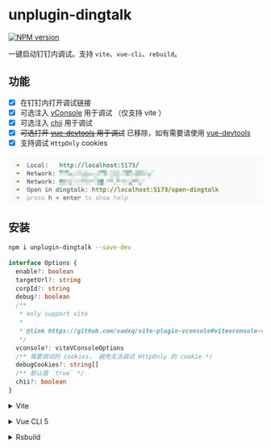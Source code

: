 # unplugin-dingtalk

[![NPM version](https://img.shields.io/npm/v/unplugin-dingtalk?color=a1b858&label=)](https://www.npmjs.com/package/unplugin-dingtalk)

一键启动钉钉内调试。支持 `vite`、`vue-cli`、`rebuild`。

## 功能
- [x] 在钉钉内打开调试链接
- [x] 可选注入 [vConsole](https://github.com/Tencent/vConsole) 用于调试 （仅支持 vite ）
- [x] 可选注入 [chii](https://github.com/liriliri/chii) 用于调试
- [x] ~~可选打开 [vue-devtools](https://github.com/vuejs/devtools) 用于调试~~ 已移除，如有需要请使用 [vue-devtools](https://devtools.vuejs.org/guide/standalone)
- [x] 支持调试 `HttpOnly` cookies

![images](https://github.com/zcf0508/unplugin-dingtalk/raw/main/images/Snipaste_2024-05-22_11-25-35.png)

## 安装

```bash
npm i unplugin-dingtalk --save-dev
```

```ts
interface Options {
  enable?: boolean
  targetUrl?: string
  corpId?: string
  debug?: boolean
  /**
   * only support vite
   *
   * @link https://github.com/vadxq/vite-plugin-vconsole#vitevconsole-options
   */
  vconsole?: viteVConsoleOptions
  /** 需要调试的 cookies， 避免无法调试 HttpOnly 的 cookie */
  debugCookies?: string[]
  /** 默认值 `true` */
  chii?: boolean
}
```

<details>
<summary>Vite</summary><br>

```ts
// vite.config.ts
import UnpluginDingtalk from 'unplugin-dingtalk/vite';

export default defineConfig({
  plugins: [
    UnpluginDingtalk({
      enable: true,
    }),
  ],
});
```

<br></details>

<details>
<summary>Vue CLI 5</summary><br>

```js
// vue.config.js
const [setupMiddlewares, unpluginDingtalk] = require('unplugin-dingtalk/webpack').default({
  enable: true,
});

/**
 * @type {import('@vue/cli-service').ProjectOptions}
 */
module.exports = {
  devServer: {
    setupMiddlewares,
  },
  configureWebpack: {
    plugins: [
      unpluginDingtalk,
    ],
  },
};
```

<br></details>

<details>
<summary>Rsbuild</summary><br>

```js
// rsbuild.config.js
import { defineConfig } from '@rsbuild/core';
import createUnpluginDingtalk from 'unplugin-dingtalk/rspack';

const [setupMiddlewares, unpluginDingtalk] = createUnpluginDingtalk({
  enable: true,
});

export default defineConfig({
  dev: {
    setupMiddlewares: [
      setupMiddlewares,
    ],
  },
  tools: {
    rspack: {
      plugins: [
        unpluginDingtalk,
      ],
    },
  },
});
```

<br></details>
